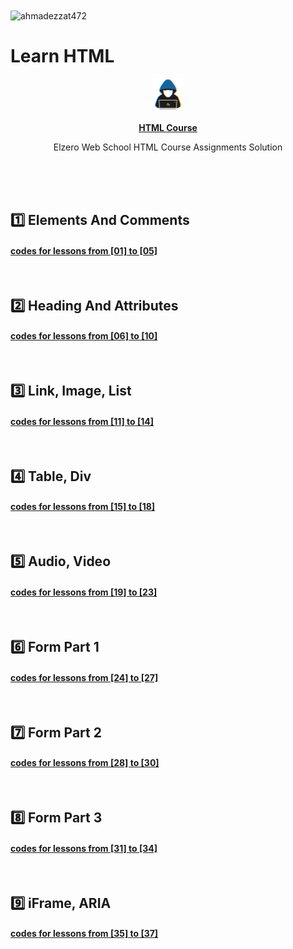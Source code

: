 <img align="center" src="https://visitor-badge.laobi.icu/badge?page_id=ahmadezzat472/Learn-HTML" alt="ahmadezzat472">

# Learn HTML   
<div align="center">
	<picture><img src = "https://github.com/0xAbdulKhalid/0xAbdulKhalid/raw/main/assets/mdImages/about_me.gif" width = 50px></picture>
	<br><br>
	<a href="https://www.youtube.com/playlist?list=PLDoPjvoNmBAw_t_XWUFbBX-c9MafPk9ji" >
		<b>HTML Course</b>
		<br>
	</a>
	<p>Elzero Web School HTML Course Assignments Solution</p>
</div>	
<br><br><br>

## 1️⃣ Elements And Comments
#### [codes for lessons from [01] to [05]](https://github.com/ahmadezzat472/Learn-HTML/tree/main/sheet_1%3B%2001-05)  
<br>     

## 2️⃣ Heading And Attributes
#### [codes for lessons from [06] to [10]](https://github.com/ahmadezzat472/Learn-HTML/tree/main/sheet_2%3B%2006-10)  
<br>

## 3️⃣ Link, Image, List  
#### [codes for lessons from [11] to [14]](https://github.com/ahmadezzat472/Learn-HTML/tree/main/sheet_3%3B%2011-14)  
<br>

## 4️⃣ Table, Div
#### [codes for lessons from [15] to [18]](https://github.com/ahmadezzat472/Learn-HTML/tree/main/sheet_4%3B%2015-18)  
<br>

## 5️⃣ Audio, Video
#### [codes for lessons from [19] to [23]](https://github.com/ahmadezzat472/Learn-HTML/tree/main/sheet_5%3B%2019-23)  
<br>

## 6️⃣ Form Part 1
#### [codes for lessons from [24] to [27]](https://github.com/ahmadezzat472/Learn-HTML/tree/main/sheet_6%3B%2024-27)  
<br>

## 7️⃣ Form Part 2
#### [codes for lessons from [28] to [30]](https://github.com/ahmadezzat472/Learn-HTML/tree/main/sheet_7%3B%2028-30)  
<br>

## 8️⃣ Form Part 3
#### [codes for lessons from [31] to [34]](https://github.com/ahmadezzat472/Learn-HTML/tree/main/sheet_8%3B%2031-34)  
<br>

## 9️⃣ iFrame, ARIA
#### [codes for lessons from [35] to [37]](https://github.com/ahmadezzat472/Learn-HTML/tree/main/sheet_9%3B%2035-37)  
   



  
